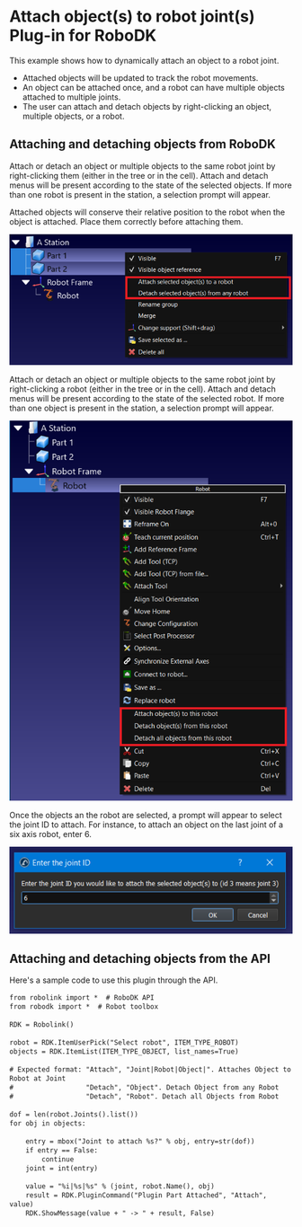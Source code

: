 Attach object(s) to robot joint(s) Plug-in for RoboDK
===================================================

This example shows how to dynamically attach an object to a robot joint.

* Attached objects will be updated to track the robot movements. 
* An object can be attached once, and a robot can have multiple objects attached to multiple joints.
* The user can attach and detach objects by right-clicking an object, multiple objects, or a robot.

Attaching and detaching objects from RoboDK
---------------------------------------------
Attach or detach an object or multiple objects to the same robot joint by right-clicking them (either in the tree or in the cell). Attach and detach menus will be present according to the state of the selected objects.
If more than one robot is present in the station, a selection prompt will appear.

Attached objects will conserve their relative position to the robot when the object is attached. Place them correctly before attaching them.

![Objects menu](./doc/object-menus.png)

Attach or detach an object or multiple objects to the same robot joint by right-clicking a robot (either in the tree or in the cell). Attach and detach menus will be present according to the state of the selected robot.
If more than one object is present in the station, a selection prompt will appear.

![Attaching objects](./doc/robot-menus.png)


Once the objects an the robot are selected, a prompt will appear to select the joint ID to attach. For instance, to attach an object on the last joint of a six axis robot, enter 6.

![Attaching objects](./doc/joint-entry.png)

Attaching and detaching objects from the API
------------------------------------------------

Here's a sample code to use this plugin through the API.

```
from robolink import *  # RoboDK API
from robodk import *  # Robot toolbox

RDK = Robolink()

robot = RDK.ItemUserPick("Select robot", ITEM_TYPE_ROBOT)
objects = RDK.ItemList(ITEM_TYPE_OBJECT, list_names=True)

# Expected format: "Attach", "Joint|Robot|Object|". Attaches Object to Robot at Joint
#                  "Detach", "Object". Detach Object from any Robot
#                  "Detach", "Robot". Detach all Objects from Robot

dof = len(robot.Joints().list())
for obj in objects:

    entry = mbox("Joint to attach %s?" % obj, entry=str(dof))
    if entry == False:
        continue
    joint = int(entry)

    value = "%i|%s|%s" % (joint, robot.Name(), obj)
    result = RDK.PluginCommand("Plugin Part Attached", "Attach", value)
    RDK.ShowMessage(value + " -> " + result, False)
```